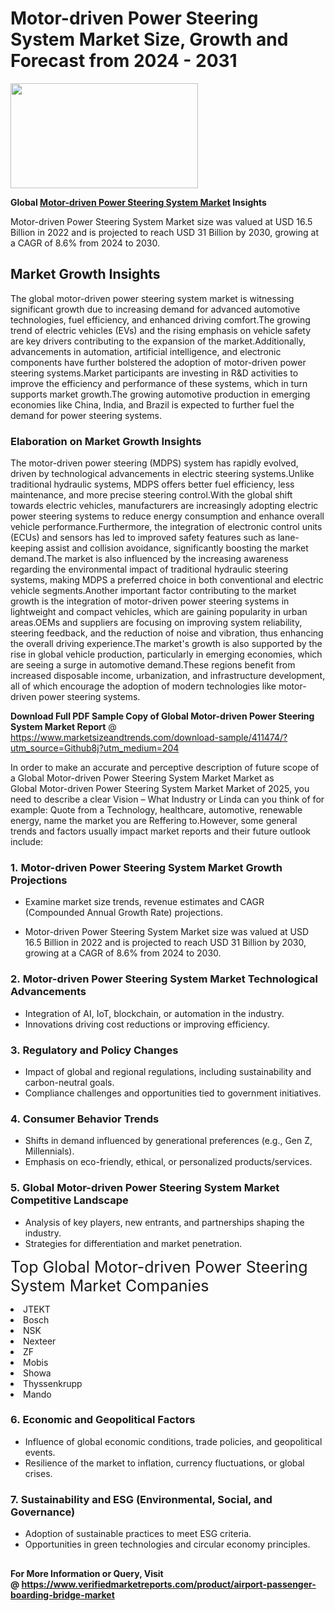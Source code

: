 <H1>Motor-driven Power Steering System Market Size, Growth and Forecast from 2024 - 2031</H1><img class="aligncenter size-medium wp-image-584254" src="https://thirdeyenews.in/wp-content/uploads/2024/09/Global-Market-Research-300x168.jpeg" alt="" width="300" height="168" /><p><strong>Global&nbsp;<a href="https://www.marketsizeandtrends.com/download-sample/411474/?utm_source=Github8j?utm_medium=204">Motor-driven Power Steering System Market</a> Insights</strong></p><p>Motor-driven Power Steering System Market size was valued at USD 16.5 Billion in 2022 and is projected to reach USD 31 Billion by 2030, growing at a CAGR of 8.6% from 2024 to 2030.</p><p><h2>Market Growth Insights</h2> <p>The global motor-driven power steering system market is witnessing significant growth due to increasing demand for advanced automotive technologies, fuel efficiency, and enhanced driving comfort.The growing trend of electric vehicles (EVs) and the rising emphasis on vehicle safety are key drivers contributing to the expansion of the market.Additionally, advancements in automation, artificial intelligence, and electronic components have further bolstered the adoption of motor-driven power steering systems.Market participants are investing in R&D activities to improve the efficiency and performance of these systems, which in turn supports market growth.The growing automotive production in emerging economies like China, India, and Brazil is expected to further fuel the demand for power steering systems. <h3>Elaboration on Market Growth Insights</h3> <p>The motor-driven power steering (MDPS) system has rapidly evolved, driven by technological advancements in electric steering systems.Unlike traditional hydraulic systems, MDPS offers better fuel efficiency, less maintenance, and more precise steering control.With the global shift towards electric vehicles, manufacturers are increasingly adopting electric power steering systems to reduce energy consumption and enhance overall vehicle performance.Furthermore, the integration of electronic control units (ECUs) and sensors has led to improved safety features such as lane-keeping assist and collision avoidance, significantly boosting the market demand.The market is also influenced by the increasing awareness regarding the environmental impact of traditional hydraulic steering systems, making MDPS a preferred choice in both conventional and electric vehicle segments.Another important factor contributing to the market growth is the integration of motor-driven power steering systems in lightweight and compact vehicles, which are gaining popularity in urban areas.OEMs and suppliers are focusing on improving system reliability, steering feedback, and the reduction of noise and vibration, thus enhancing the overall driving experience.The market's growth is also supported by the rise in global vehicle production, particularly in emerging economies, which are seeing a surge in automotive demand.These regions benefit from increased disposable income, urbanization, and infrastructure development, all of which encourage the adoption of modern technologies like motor-driven power steering systems.</p><p><span class=""><strong>Download Full PDF Sample Copy of Global Motor-driven Power Steering System Market Report</strong> @ <a href="https://www.marketsizeandtrends.com/download-sample/411474/?utm_source=Github8j?utm_medium=204" target="_blank">https://www.marketsizeandtrends.com/download-sample/411474/?utm_source=Github8j?utm_medium=204</a></span></p><p>In order to make an accurate and perceptive description of future scope of a Global&nbsp;Motor-driven Power Steering System Market Market as Global&nbsp;Motor-driven Power Steering System Market Market of 2025, you need to describe a clear Vision &ndash; What Industry or Linda can you think of for example: Quote from a Technology, healthcare, automotive, renewable energy, name the market you are Reffering to.However, some general trends and factors usually impact market reports and their future outlook include:</p><h3>1.&nbsp;<strong>Motor-driven Power Steering System Market Growth Projections</strong></h3><ul><li>Examine market size trends, revenue estimates and CAGR (Compounded Annual Growth Rate) projections.</li><li><p>Motor-driven Power Steering System Market size was valued at USD 16.5 Billion in 2022 and is projected to reach USD 31 Billion by 2030, growing at a CAGR of 8.6% from 2024 to 2030.</p></li></ul><h3>2.&nbsp;<strong>Motor-driven Power Steering System Market Technological Advancements</strong></h3><ul><li>Integration of AI, IoT, blockchain, or automation in the industry.</li><li>Innovations driving cost reductions or improving efficiency.</li></ul><h3>3.&nbsp;<strong>Regulatory and Policy Changes</strong></h3><ul><li>Impact of global and regional regulations, including sustainability and carbon-neutral goals.</li><li>Compliance challenges and opportunities tied to government initiatives.</li></ul><h3>4.&nbsp;<strong>Consumer Behavior Trends</strong></h3><ul><li>Shifts in demand influenced by generational preferences (e.g., Gen Z, Millennials).</li><li>Emphasis on eco-friendly, ethical, or personalized products/services.</li></ul><h3>5.&nbsp;<strong>Global Motor-driven Power Steering System Market Competitive Landscape</strong></h3><ul><li>Analysis of key players, new entrants, and partnerships shaping the industry.</li><li>Strategies for differentiation and market penetration.</li></ul><p data-pm-slice="1 1 []"><span style="color: inherit; font-family: inherit; font-size: 25px;">Top Global Motor-driven Power Steering System Market Companies</span></p><div class="" data-test-id=""><p><li>JTEKT</li><li> Bosch</li><li> NSK</li><li> Nexteer</li><li> ZF</li><li> Mobis</li><li> Showa</li><li> Thyssenkrupp</li><li> Mando</li></p></div><h3>6.&nbsp;<strong>Economic and Geopolitical Factors</strong></h3><ul><li>Influence of global economic conditions, trade policies, and geopolitical events.</li><li>Resilience of the market to inflation, currency fluctuations, or global crises.</li></ul><h3>7.&nbsp;<strong>Sustainability and ESG (Environmental, Social, and Governance)</strong></h3><ul><li>Adoption of sustainable practices to meet ESG criteria.</li><li>Opportunities in green technologies and circular economy principles.</li></ul><h2><strong style="font-size: 14px;">For More Information or Query, Visit @&nbsp;</strong><a style="background-color: #ffffff; font-size: 14px;" href="https://www.marketsizeandtrends.com/report/motor-driven-power-steering-system-market/" target="_blank">https://www.verifiedmarketreports.com/product/airport-passenger-boarding-bridge-market</a></h2>
